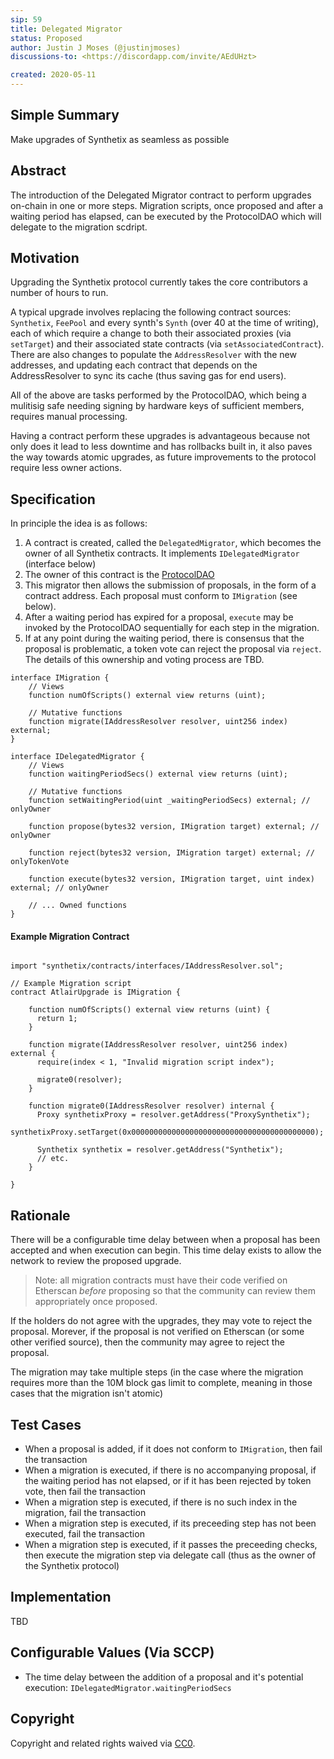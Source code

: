 ```yaml
---
sip: 59
title: Delegated Migrator
status: Proposed
author: Justin J Moses (@justinjmoses)
discussions-to: <https://discordapp.com/invite/AEdUHzt>

created: 2020-05-11
---
```


<!--You can leave these HTML comments in your merged SIP and delete the visible duplicate text guides, they will not appear and may be helpful to refer to if you edit it again. This is the suggested template for new SIPs. Note that an SIP number will be assigned by an editor. When opening a pull request to submit your SIP, please use an abbreviated title in the filename, `sip-draft_title_abbrev.md`. The title should be 44 characters or less.-->

## Simple Summary

<!--"If you can't explain it simply, you don't understand it well enough." Provide a simplified and layman-accessible explanation of the SIP.-->

Make upgrades of Synthetix as seamless as possible

## Abstract

<!--A short (~200 word) description of the technical issue being addressed.-->

The introduction of the Delegated Migrator contract to perform upgrades on-chain in one or more steps. Migration scripts, once proposed and after a waiting period has elapsed, can be executed by the ProtocolDAO which will delegate to the migration scdript.

## Motivation

<!--The motivation is critical for SIPs that want to change Synthetix. It should clearly explain why the existing protocol specification is inadequate to address the problem that the SIP solves. SIP submissions without sufficient motivation may be rejected outright.-->

Upgrading the Synthetix protocol currently takes the core contributors a number of hours to run.

A typical upgrade involves replacing the following contract sources: `Synthetix`, `FeePool` and every synth's `Synth` (over 40 at the time of writing), each of which require a change to both their associated proxies (via `setTarget`) and their associated state contracts (via `setAssociatedContract`). There are also changes to populate the `AddressResolver` with the new addresses, and updating each contract that depends on the AddressResolver to sync its cache (thus saving gas for end users).

All of the above are tasks performed by the ProtocolDAO, which being a mulitisig safe needing signing by hardware keys of sufficient members, requires manual processing.

Having a contract perform these upgrades is advantageous because not only does it lead to less downtime and has rollbacks built in, it also paves the way towards atomic upgrades, as future improvements to the protocol require less owner actions.

## Specification

<!--The technical specification should describe the syntax and semantics of any new feature.-->

In principle the idea is as follows:

1. A contract is created, called the `DelegatedMigrator`, which becomes the owner of all Synthetix contracts. It implements `IDelegatedMigrator` (interface below)
2. The owner of this contract is the [ProtocolDAO](https://etherscan.io/address/protocoldao.snx.eth)
3. This migrator then allows the submission of proposals, in the form of a contract address. Each proposal must conform to `IMigration` (see below).
4. After a waiting period has expired for a proposal, `execute` may be invoked by the ProtocolDAO sequentially for each step in the migration.
5. If at any point during the waiting period, there is consensus that the proposal is problematic, a token vote can reject the proposal via `reject`. The details of this ownership and voting process are TBD.

```solidity
interface IMigration {
    // Views
    function numOfScripts() external view returns (uint);

    // Mutative functions
    function migrate(IAddressResolver resolver, uint256 index) external;
}

interface IDelegatedMigrator {
    // Views
    function waitingPeriodSecs() external view returns (uint);

    // Mutative functions
    function setWaitingPeriod(uint _waitingPeriodSecs) external; // onlyOwner

    function propose(bytes32 version, IMigration target) external; // onlyOwner

    function reject(bytes32 version, IMigration target) external; // onlyTokenVote

    function execute(bytes32 version, IMigration target, uint index) external; // onlyOwner

    // ... Owned functions
}
```

#### Example Migration Contract

```solidity

import "synthetix/contracts/interfaces/IAddressResolver.sol";

// Example Migration script
contract AtlairUpgrade is IMigration {

    function numOfScripts() external view returns (uint) {
      return 1;
    }

    function migrate(IAddressResolver resolver, uint256 index) external {
      require(index < 1, "Invalid migration script index");

      migrate0(resolver);
    }

    function migrate0(IAddressResolver resolver) internal {
      Proxy synthetixProxy = resolver.getAddress("ProxySynthetix");
      synthetixProxy.setTarget(0x00000000000000000000000000000000000000000);

      Synthetix synthetix = resolver.getAddress("Synthetix");
      // etc.
    }

}
```

## Rationale

<!--The rationale fleshes out the specification by describing what motivated the design and why particular design decisions were made. It should describe alternate designs that were considered and related work, e.g. how the feature is supported in other languages. The rationale may also provide evidence of consensus within the community, and should discuss important objections or concerns raised during discussion.-->

There will be a configurable time delay between when a proposal has been accepted and when execution can begin. This time delay exists to allow the network to review the proposed upgrade.

> Note: all migration contracts must have their code verified on Etherscan _before_ proposing so that the community can review them appropriately once proposed.

If the holders do not agree with the upgrades, they may vote to reject the proposal. Morever, if the proposal is not verified on Etherscan (or some other verified source), then the community may agree to reject the proposal.

The migration may take multiple steps (in the case where the migration requires more than the 10M block gas limit to complete, meaning in those cases that the migration isn't atomic)

## Test Cases

<!--Test cases for an implementation are mandatory for SIPs but can be included with the implementation..-->

- When a proposal is added, if it does not conform to `IMigration`, then fail the transaction
- When a migration is executed, if there is no accompanying proposal, if the waiting period has not elapsed, or if it has been rejected by token vote, then fail the transaction
- When a migration step is executed, if there is no such index in the migration, fail the transaction
- When a migration step is executed, if its preceeding step has not been executed, fail the transaction
- When a migration step is executed, if it passes the preceeding checks, then execute the migration step via delegate call (thus as the owner of the Synthetix protocol)

## Implementation

<!--The implementations must be completed before any SIP is given status "Implemented", but it need not be completed before the SIP is "Approved". While there is merit to the approach of reaching consensus on the specification and rationale before writing code, the principle of "rough consensus and running code" is still useful when it comes to resolving many discussions of API details.-->

TBD

## Configurable Values (Via SCCP)

<!--Please list all values configurable via SCCP under this implementation.-->

- The time delay between the addition of a proposal and it's potential execution: `IDelegatedMigrator.waitingPeriodSecs`

## Copyright

Copyright and related rights waived via [CC0](https://creativecommons.org/publicdomain/zero/1.0/).
